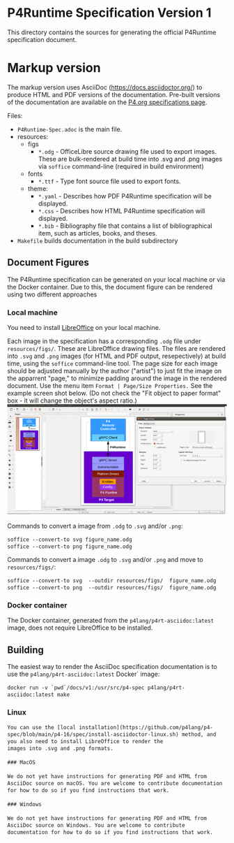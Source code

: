 # P4Runtime Specification Version 1

This directory contains the sources for generating the official P4Runtime
specification document.

# Markup version

The markup version uses AsciiDoc (https://docs.asciidoctor.org/) to produce
HTML and PDF versions of the documentation. Pre-built versions of the
documentation are available on the [P4.org specifications
page](https://p4.org/specs).


Files:
- `P4Runtime-Spec.adoc` is the main file. 
- resources: 
  - figs
    - `*.odg` - OfficeLibre source drawing file used to export images. These are
    bulk-rendered at build time into .svg and .png images via `soffice`
    command-line (required in build environment)
  - fonts 
      - `*.ttf` - Type font source file used to export fonts.
  - theme: 
      - `*.yaml` - Describes how PDF P4Runtime specification will be displayed.
      - `*.css`  - Describes how HTML P4Runtime specification will displayed.
      - `*.bib`  - Bibliography file that contains a list of bibliographical item, such as articles, books, and theses.
- `Makefile` builds documentation in the build subdirectory

## Document Figures

The P4Runtime specification can be generated on your local machine or via the Docker container. Due to this, the document figure can be rendered using two different approaches

### Local machine

You need to install [LibreOffice](https://nl.libreoffice.org/) on your local machine.

Each image in the specification has a corresponding `.odg` file under
`resources/figs/`. These are LibreOffice drawing files. The files are rendered into
`.svg` and `.png` images (for HTML and PDF output, resepectively) at build time,
using the `soffice` command-line tool. The page size for each image should be
adjusted manually by the author ("artist") to just fit the image on the
apparrent "page," to minimize padding around the image in the rendered
document. Use the menu item `Format | Page/Size Properties.` See the example
screen shot below. (Do not check the "Fit object to paper format" box - it will
change the object's aspect ratio.)
![LibreOffice](libre-office.png)

Commands to convert a image from `.odg` to `.svg` and/or `.png`:
```
soffice --convert-to svg figure_name.odg 
soffice --convert-to png figure_name.odg 
```

Commands to convert a image `.odg` to `.svg` and/or `.png` and  move to `resources/figs/`:

```
soffice --convert-to svg  --outdir resources/figs/  figure_name.odg 
soffice --convert-to png  --outdir resources/figs/  figure_name.odg 
```
### Docker container

The Docker container, generated from the `p4lang/p4rt-asciidoc:latest` image, does not require 
LibreOffice to be installed.


## Building

The easiest way to render the AsciiDoc specification documentation is to use the
`p4lang/p4rt-asciidoc:latest` Docker` image:

    docker run -v `pwd`/docs/v1:/usr/src/p4-spec p4lang/p4rt-asciidoc:latest make

### Linux
```
You can use the [local installation](https://github.com/p4lang/p4-spec/blob/main/p4-16/spec/install-asciidoctor-linux.sh) method, and you also need to install LibreOffice to render the 
images into .svg and .png formats.

### MacOS

We do not yet have instructions for generating PDF and HTML from AsciiDoc source on macOS. You are welcome to contribute documentation for how to do so if you find instructions that work.

### Windows

We do not yet have instructions for generating PDF and HTML from AsciiDoc source on Windows. You are welcome to contribute documentation for how to do so if you find instructions that work.
